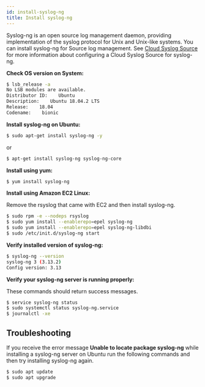 ```yaml
---
id: install-syslog-ng
title: Install syslog-ng
---
```




Syslog-ng is an open source log management daemon, providing implementation of the syslog protocol for Unix and Unix-like systems. You can install syslog-ng for Source log management. See [Cloud Syslog Source](/docs/send-data/hosted-collectors//cloud-syslog-source) for more information about configuring a Cloud Syslog Source for syslog-ng.

**Check OS version on System:**  

```bash
$ lsb_release -a
No LSB modules are available.
Distributor ID:    Ubuntu
Description:    Ubuntu 18.04.2 LTS
Release:    18.04
Codename:    bionic
```

**Install syslog-ng on Ubuntu:**

```bash
$ sudo apt-get install syslog-ng -y
```  

or 

```bash
$ apt-get install syslog-ng syslog-ng-core
```

**Install using yum:**  

```bash
$ yum install syslog-ng
```

**Install using Amazon EC2 Linux:**

Remove the rsyslog that came with EC2 and then install syslog-ng.  

```bash
$ sudo rpm -e --nodeps rsyslog
$ sudo yum install --enablerepo=epel syslog-ng
$ sudo yum install --enablerepo=epel syslog-ng-libdbi
$ sudo /etc/init.d/syslog-ng start
```

**Verify installed version of syslog-ng:**  

```bash
$ syslog-ng --version
syslog-ng 3 (3.13.2)
Config version: 3.13
```

**Verify your syslog-ng server is running properly:**

These commands should return success messages.   

```bash
$ service syslog-ng status
$ sudo systemctl status syslog-ng.service
$ journalctl -xe
```

## Troubleshooting

If you receive the error message **Unable to locate package syslog-ng** while installing a syslog-ng server on Ubuntu run the following commands and then try installing syslog-ng again.   

```bash
$ sudo apt update
$ sudo apt upgrade
```

